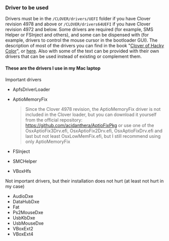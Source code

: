### Driver to be used

Drivers must be in the `/CLOVER/drivers/UEFI` folder if you have Clover revision 4978 and above or `/CLOVER/drivers64UEFI` if you have Clover revision 4972 and below. Some drivers are required (for example, SMS Helper or FSInject and others), and some can be dispensed with (for example, drivers to control the mouse cursor in the bootloader GUI). The description of most of the drivers you can find in the book "[Clover of Hacky Color](https://sourceforge.net/projects/cloverefiboot/files/Documents/)", or [here](https://vk.com/topic-12954845_40124589). Also with some of the text can be provided with their own drivers that can be used instead of existing or complement them.

#### These are the drivers I use in my Mac laptop

Important drivers

- ApfsDriverLoader
- AptioMemoryFix

  > Since the Clover 4978 revision, the AptioMemoryFix driver is not included in the Clover loader, but you can download it yourself from the official repository: https://github.com/acidanthera/AptioFixPkg or use one of the OsxAptioFix3Drv.efi, OsxAptioFix2Drv.efi, OsxAptioFixDrv.efi and last but not least OsxLowMemFix.efi, but I still recommend using only AptioMemoryFix

- FSInject
- SMCHelper
- VBoxHfs

Not important drivers, but their installation does not hurt (at least not hurt in my case)

- AudioDxe
- DataHubDxe
- Fat
- Ps2MouseDxe
- UsbKbDxe
- UsbMouseDxe
- VBoxExt2
- VBoxExt4